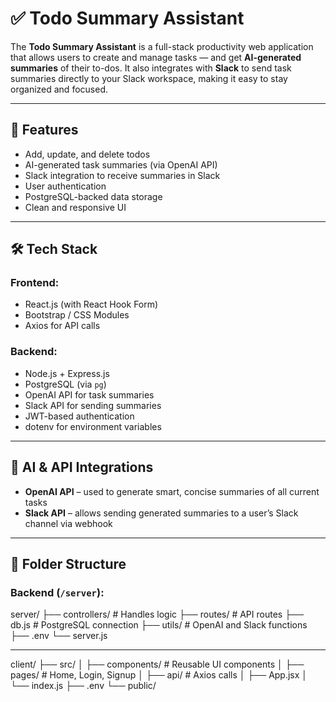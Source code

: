 # ✅ Todo Summary Assistant

The **Todo Summary Assistant** is a full-stack productivity web application that allows users to create and manage tasks — and get **AI-generated summaries** of their to-dos. It also integrates with **Slack** to send task summaries directly to your Slack workspace, making it easy to stay organized and focused.

---

## 🚀 Features

- Add, update, and delete todos
- AI-generated task summaries (via OpenAI API)
- Slack integration to receive summaries in Slack
- User authentication
- PostgreSQL-backed data storage
- Clean and responsive UI

---

## 🛠️ Tech Stack

### Frontend:
- React.js (with React Hook Form)
- Bootstrap / CSS Modules
- Axios for API calls

### Backend:
- Node.js + Express.js
- PostgreSQL (via `pg`)
- OpenAI API for task summaries
- Slack API for sending summaries
- JWT-based authentication
- dotenv for environment variables

---

## 🧠 AI & API Integrations

- **OpenAI API** – used to generate smart, concise summaries of all current tasks
- **Slack API** – allows sending generated summaries to a user’s Slack channel via webhook

---

## 📁 Folder Structure

### Backend (`/server`):
server/
├── controllers/ # Handles logic
├── routes/ # API routes
├── db.js # PostgreSQL connection
├── utils/ # OpenAI and Slack functions
├── .env
└── server.js


-----------------------------

client/
├── src/
│ ├── components/ # Reusable UI components
│ ├── pages/ # Home, Login, Signup
│ ├── api/ # Axios calls
│ ├── App.jsx
│ └── index.js
├── .env
└── public/
